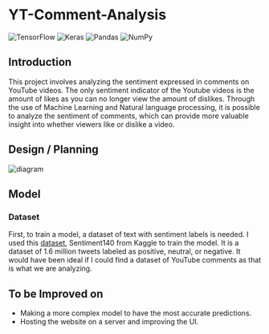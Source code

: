 # YT-Comment-Analysis
![TensorFlow](https://img.shields.io/badge/TensorFlow-FF6F00?style=for-the-badge&logo=tensorflow&logoColor=white)
![Keras](https://img.shields.io/badge/Keras-FF0000?style=for-the-badge&logo=keras&logoColor=white)
![Pandas](https://img.shields.io/badge/pandas-%23150458.svg?style=for-the-badge&logo=pandas&logoColor=white)
![NumPy](https://img.shields.io/badge/numpy-%23013243.svg?style=for-the-badge&logo=numpy&logoColor=white)
## Introduction
This project involves analyzing the sentiment expressed in comments on YouTube videos. The only sentiment indicator of the Youtube videos is the amount of likes as you can no longer view the amount of dislikes. Through the use of Machine Learning and Natural language processing, it is possible to analyze the sentiment of comments, which can provide more valuable insight into whether viewers like or dislike a video.
## Design / Planning
![diagram](https://github.com/Maiku3/YT-Comment-Analysis/assets/95307563/2353fde5-c236-46d8-becc-67fc0f38e4d0)
## Model
### Dataset
First, to train a model, a dataset of text with sentiment labels is needed. I used this [dataset](https://www.kaggle.com/datasets/kazanova/sentiment140), Sentiment140 from Kaggle to train the model. It is a dataset of 1.6 million tweets labeled as positive, neutral, or negative. It would have been ideal if I could find a dataset of YouTube comments as that is what we are analyzing.

## To be Improved on
- Making a more complex model to have the most accurate predictions.
- Hosting the website on a server and improving the UI.
